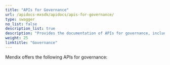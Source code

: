 ```yaml
---
title: "APIs for Governance"
url: /apidocs-mxsdk/apidocs/apis-for-governance/
type: swagger
no_list: false
description_list: true
description: "Provides the documentation of APIs for governance, including User Identifiers API and User Management API."
weight: 25
linktitle: "Governance"
---
```


Mendix offers the following APIs for governance: